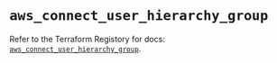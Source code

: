 # `aws_connect_user_hierarchy_group`

Refer to the Terraform Registory for docs: [`aws_connect_user_hierarchy_group`](https://www.terraform.io/docs/providers/aws/r/connect_user_hierarchy_group).
